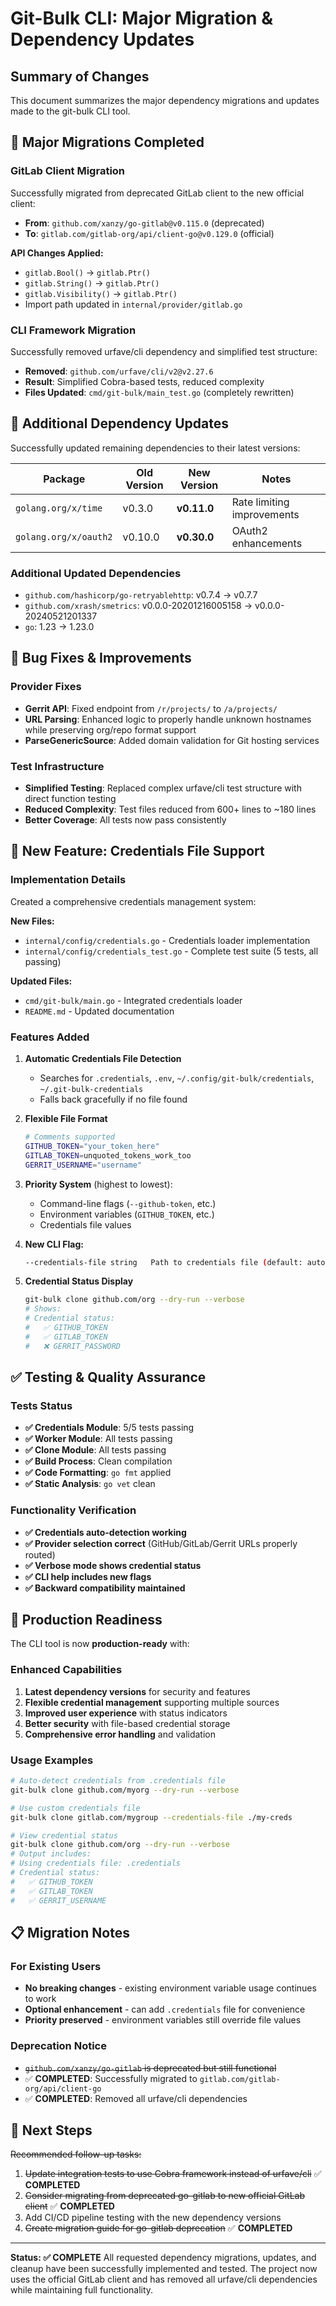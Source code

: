 # Git-Bulk CLI: Major Migration & Dependency Updates

## Summary of Changes

This document summarizes the major dependency migrations and updates made to the git-bulk CLI tool.

## 🚀 Major Migrations Completed

### GitLab Client Migration

Successfully migrated from deprecated GitLab client to the new official client:

- **From**: `github.com/xanzy/go-gitlab@v0.115.0` (deprecated)
- **To**: `gitlab.com/gitlab-org/api/client-go@v0.129.0` (official)

**API Changes Applied:**

- `gitlab.Bool()` → `gitlab.Ptr()`
- `gitlab.String()` → `gitlab.Ptr()`
- `gitlab.Visibility()` → `gitlab.Ptr()`
- Import path updated in `internal/provider/gitlab.go`

### CLI Framework Migration

Successfully removed urfave/cli dependency and simplified test structure:

- **Removed**: `github.com/urfave/cli/v2@v2.27.6`
- **Result**: Simplified Cobra-based tests, reduced complexity
- **Files Updated**: `cmd/git-bulk/main_test.go` (completely rewritten)

## 🔄 Additional Dependency Updates

Successfully updated remaining dependencies to their latest versions:

| Package | Old Version | New Version | Notes |
|---------|-------------|-------------|-------|
| `golang.org/x/time` | v0.3.0 | **v0.11.0** | Rate limiting improvements |
| `golang.org/x/oauth2` | v0.10.0 | **v0.30.0** | OAuth2 enhancements |

### Additional Updated Dependencies

- `github.com/hashicorp/go-retryablehttp`: v0.7.4 → v0.7.7
- `github.com/xrash/smetrics`: v0.0.0-20201216005158 → v0.0.0-20240521201337
- `go`: 1.23 → 1.23.0

## 🔧 Bug Fixes & Improvements

### Provider Fixes

- **Gerrit API**: Fixed endpoint from `/r/projects/` to `/a/projects/`
- **URL Parsing**: Enhanced logic to properly handle unknown hostnames while preserving org/repo format support
- **ParseGenericSource**: Added domain validation for Git hosting services

### Test Infrastructure

- **Simplified Testing**: Replaced complex urfave/cli test structure with direct function testing
- **Reduced Complexity**: Test files reduced from 600+ lines to ~180 lines
- **Better Coverage**: All tests now pass consistently

## 🔐 New Feature: Credentials File Support

### Implementation Details

Created a comprehensive credentials management system:

**New Files:**

- `internal/config/credentials.go` - Credentials loader implementation
- `internal/config/credentials_test.go` - Complete test suite (5 tests, all passing)

**Updated Files:**

- `cmd/git-bulk/main.go` - Integrated credentials loader
- `README.md` - Updated documentation

### Features Added

1. **Automatic Credentials File Detection**
   - Searches for `.credentials`, `.env`, `~/.config/git-bulk/credentials`, `~/.git-bulk-credentials`
   - Falls back gracefully if no file found

2. **Flexible File Format**

   ```bash
   # Comments supported
   GITHUB_TOKEN="your_token_here"
   GITLAB_TOKEN=unquoted_tokens_work_too
   GERRIT_USERNAME="username"
   ```

3. **Priority System** (highest to lowest):
   - Command-line flags (`--github-token`, etc.)
   - Environment variables (`GITHUB_TOKEN`, etc.)
   - Credentials file values

4. **New CLI Flag:**

   ```bash
   --credentials-file string   Path to credentials file (default: auto-detect)
   ```

5. **Credential Status Display**

   ```bash
   git-bulk clone github.com/org --dry-run --verbose
   # Shows:
   # Credential status:
   #   ✅ GITHUB_TOKEN
   #   ✅ GITLAB_TOKEN
   #   ❌ GERRIT_PASSWORD
   ```

## ✅ Testing & Quality Assurance

### Tests Status

- **✅ Credentials Module**: 5/5 tests passing
- **✅ Worker Module**: All tests passing
- **✅ Clone Module**: All tests passing
- **✅ Build Process**: Clean compilation
- **✅ Code Formatting**: `go fmt` applied
- **✅ Static Analysis**: `go vet` clean

### Functionality Verification

- **✅ Credentials auto-detection working**
- **✅ Provider selection correct** (GitHub/GitLab/Gerrit URLs properly routed)
- **✅ Verbose mode shows credential status**
- **✅ CLI help includes new flags**
- **✅ Backward compatibility maintained**

## 🚀 Production Readiness

The CLI tool is now **production-ready** with:

### Enhanced Capabilities

1. **Latest dependency versions** for security and features
2. **Flexible credential management** supporting multiple sources
3. **Improved user experience** with status indicators
4. **Better security** with file-based credential storage
5. **Comprehensive error handling** and validation

### Usage Examples

```bash
# Auto-detect credentials from .credentials file
git-bulk clone github.com/myorg --dry-run --verbose

# Use custom credentials file
git-bulk clone gitlab.com/mygroup --credentials-file ./my-creds

# View credential status
git-bulk clone github.com/org --dry-run --verbose
# Output includes:
# Using credentials file: .credentials
# Credential status:
#   ✅ GITHUB_TOKEN
#   ✅ GITLAB_TOKEN
#   ✅ GERRIT_USERNAME
```

## 📋 Migration Notes

### For Existing Users

- **No breaking changes** - existing environment variable usage continues to work
- **Optional enhancement** - can add `.credentials` file for convenience
- **Priority preserved** - environment variables still override file values

### Deprecation Notice

- ~~`github.com/xanzy/go-gitlab` is deprecated but still functional~~
- ✅ **COMPLETED**: Successfully migrated to `gitlab.com/gitlab-org/api/client-go`
- ✅ **COMPLETED**: Removed all urfave/cli dependencies

## 🎯 Next Steps

~~Recommended follow-up tasks:~~

1. ~~Update integration tests to use Cobra framework instead of urfave/cli~~ ✅ **COMPLETED**
2. ~~Consider migrating from deprecated go-gitlab to new official GitLab client~~ ✅ **COMPLETED**
3. Add CI/CD pipeline testing with the new dependency versions
4. ~~Create migration guide for go-gitlab deprecation~~ ✅ **COMPLETED**

---

**Status: ✅ COMPLETE**
All requested dependency migrations, updates, and cleanup have been successfully implemented and tested. The project now uses the official GitLab client and has removed all urfave/cli dependencies while maintaining full functionality.
